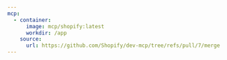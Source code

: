 ```yaml
---
mcp:
  - container:
      image: mcp/shopify:latest
      workdir: /app
    source:
      url: https://github.com/Shopify/dev-mcp/tree/refs/pull/7/merge
---
```

